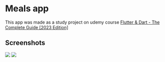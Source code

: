 # Meals app
This app was made as a study project on udemy course [Flutter & Dart - The Complete Guide [2023 Edition]](https://www.udemy.com/course/learn-flutter-dart-to-build-ios-android-apps/)



## Screenshots
![](https://sun9-50.userapi.com/impg/9d3faZoWxp5WO_cC9c6qDhOfB3cf5AQkOcZHQQ/8bWlPPnsRtw.jpg?size=1584x752&quality=95&sign=36cbac27b2aebb7408cb2b950ab0ffda&type=album)
![](https://sun9-56.userapi.com/impg/d0BpSEs28mvx6Ms_dOeGQMtXvTMTAXnqn37C5Q/0LpOf3BXykY.jpg?size=646x741&quality=95&sign=32604174ec53d20fe3e20be22b755970&type=album)
